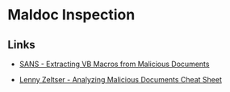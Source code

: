 # Maldoc Inspection

## Links

* [SANS - Extracting VB Macros from Malicious Documents](https://digital-forensics.sans.org/blog/2009/11/23/extracting-vb-macros-from-malicious-documents/)

* [Lenny Zeltser - Analyzing Malicious Documents Cheat Sheet](https://zeltser.com/analyzing-malicious-documents/)
